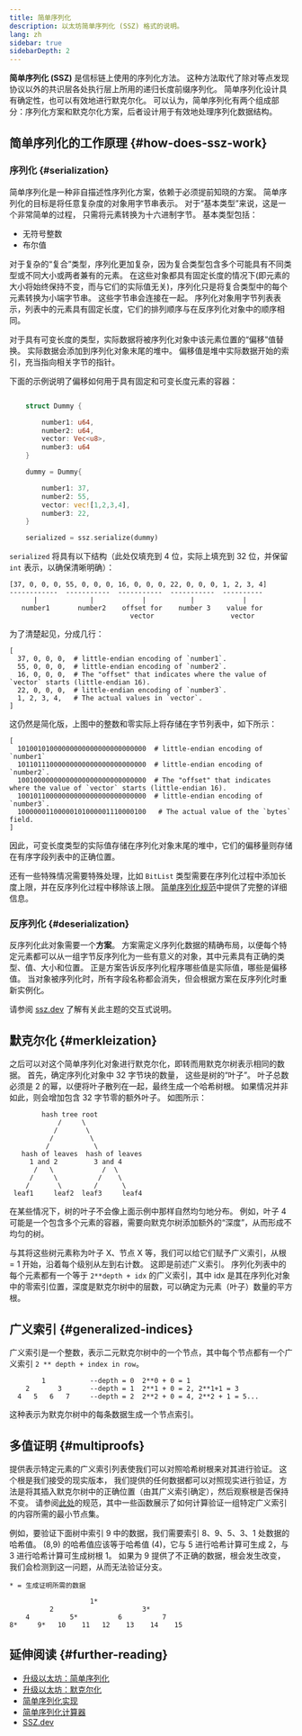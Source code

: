 ```yaml
---
title: 简单序列化
description: 以太坊简单序列化 (SSZ) 格式的说明。
lang: zh
sidebar: true
sidebarDepth: 2
---
```


**简单序列化 (SSZ)** 是信标链上使用的序列化方法。 这种方法取代了除对等点发现协议以外的共识层各处执行层上所用的递归长度前缀序列化。 简单序列化设计具有确定性，也可以有效地进行默克尔化。 可以认为，简单序列化有两个组成部分：序列化方案和默克尔化方案，后者设计用于有效地处理序列化数据结构。

## 简单序列化的工作原理 {#how-does-ssz-work}

### 序列化 {#serialization}

简单序列化是一种非自描述性序列化方案，依赖于必须提前知晓的方案。 简单序列化的目标是将任意复杂度的对象用字节串表示。 对于“基本类型”来说，这是一个非常简单的过程， 只需将元素转换为十六进制字节。 基本类型包括：

- 无符号整数
- 布尔值

对于复杂的“复合”类型，序列化更加复杂，因为复合类型包含多个可能具有不同类型或不同大小或两者兼有的元素。 在这些对象都具有固定长度的情况下(即元素的大小将始终保持不变，而与它们的实际值无关)，序列化只是将复合类型中的每个元素转换为小端字节串。 这些字节串会连接在一起。 序列化对象用字节列表表示，列表中的元素具有固定长度，它们的排列顺序与在反序列化对象中的顺序相同。

对于具有可变长度的类型，实际数据将被序列化对象中该元素位置的“偏移”值替换。 实际数据会添加到序列化对象末尾的堆中。 偏移值是堆中实际数据开始的索引，充当指向相关字节的指针。

下面的示例说明了偏移如何用于具有固定和可变长度元素的容器：

```Rust

    struct Dummy {

        number1: u64,
        number2: u64,
        vector: Vec<u8>,
        number3: u64
    }

    dummy = Dummy{

        number1: 37,
        number2: 55,
        vector: vec![1,2,3,4],
        number3: 22,
    }

    serialized = ssz.serialize(dummy)

```

`serialized` 将具有以下结构（此处仅填充到 4 位，实际上填充到 32 位，并保留 `int` 表示，以确保清晰明确）：

```
[37, 0, 0, 0, 55, 0, 0, 0, 16, 0, 0, 0, 22, 0, 0, 0, 1, 2, 3, 4]
------------  -----------  -----------  -----------  ----------
      |             |            |           |            |
   number1       number2    offset for    number 3    value for
                              vector                   vector

```

为了清楚起见，分成几行：

```
[
  37, 0, 0, 0,  # little-endian encoding of `number1`.
  55, 0, 0, 0,  # little-endian encoding of `number2`.
  16, 0, 0, 0,  # The "offset" that indicates where the value of `vector` starts (little-endian 16).
  22, 0, 0, 0,  # little-endian encoding of `number3`.
  1, 2, 3, 4,   # The actual values in `vector`.
]
```

这仍然是简化版，上图中的整数和零实际上将存储在字节列表中，如下所示：

```
[
  10100101000000000000000000000000  # little-endian encoding of `number1`
  10110111000000000000000000000000  # little-endian encoding of `number2`.
  10010000000000000000000000000000  # The "offset" that indicates where the value of `vector` starts (little-endian 16).
  10010110000000000000000000000000  # little-endian encoding of `number3`.
  10000001100000101000001110000100   # The actual value of the `bytes` field.
]
```

因此，可变长度类型的实际值存储在序列化对象末尾的堆中，它们的偏移量则存储在有序字段列表中的正确位置。

还有一些特殊情况需要特殊处理，比如 `BitList` 类型需要在序列化过程中添加长度上限，并在反序列化过程中移除该上限。 [简单序列化规范](https://github.com/ethereum/consensus-specs/blob/dev/ssz/simple-serialize.md)中提供了完整的详细信息。

### 反序列化 {#deserialization}

反序列化此对象需要一个<b>方案</b>。 方案需定义序列化数据的精确布局，以便每个特定元素都可以从一组字节反序列化为一些有意义的对象，其中元素具有正确的类型、值、大小和位置。 正是方案告诉反序列化程序哪些值是实际值，哪些是偏移值。 当对象被序列化时，所有字段名称都会消失，但会根据方案在反序列化时重新实例化。

请参阅 [ssz.dev](https://www.ssz.dev/overview) 了解有关此主题的交互式说明。

## 默克尔化 {#merkleization}

之后可以对这个简单序列化对象进行默克尔化，即转而用默克尔树表示相同的数据。 首先，确定序列化对象中 32 字节块的数量， 这些是树的“叶子”。 叶子总数必须是 2 的幂，以便将叶子散列在一起，最终生成一个哈希树根。 如果情况并非如此，则会增加包含 32 字节零的额外叶子。 如图所示：

```
        hash tree root
            /     \
           /       \
          /         \
         /           \
   hash of leaves  hash of leaves
     1 and 2         3 and 4
      /   \            /  \
     /     \          /    \
    /       \        /      \
 leaf1     leaf2  leaf3     leaf4
```

在某些情况下，树的叶子不会像上面示例中那样自然均匀地分布。 例如，叶子 4 可能是一个包含多个元素的容器，需要向默克尔树添加额外的“深度”，从而形成不均匀的树。

与其将这些树元素称为叶子 X、节点 X 等，我们可以给它们赋予广义索引，从根 = 1 开始，沿着每个级别从左到右计数。 这即是前述广义索引。 序列化列表中的每个元素都有一个等于 `2**depth + idx` 的广义索引，其中 idx 是其在序列化对象中的零索引位置，深度是默克尔树中的层数，可以确定为元素（叶子）数量的平方根。

## 广义索引 {#generalized-indices}

广义索引是一个整数，表示二元默克尔树中的一个节点，其中每个节点都有一个广义索引 `2 ** depth + index in row`。

```
        1           --depth = 0  2**0 + 0 = 1
    2       3       --depth = 1  2**1 + 0 = 2, 2**1+1 = 3
  4   5   6   7     --depth = 2  2**2 + 0 = 4, 2**2 + 1 = 5...

```

这种表示为默克尔树中的每条数据生成一个节点索引。

## 多值证明 {#multiproofs}

提供表示特定元素的广义索引列表使我们可以对照哈希树根来对其进行验证。 这个根是我们接受的现实版本， 我们提供的任何数据都可以对照现实进行验证，方法是将其插入默克尔树中的正确位置（由其广义索引确定），然后观察根是否保持不变。 请参阅[此处](https://github.com/ethereum/consensus-specs/blob/dev/ssz/merkle-proofs.md#merkle-multiproofs)的规范，其中一些函数展示了如何计算验证一组特定广义索引的内容所需的最小节点集。

例如，要验证下面树中索引 9 中的数据，我们需要索引 8、9、5、3、1 处数据的哈希值。 (8,9) 的哈希值应该等于哈希值 (4)，它与 5 进行哈希计算可生成 2，与 3 进行哈希计算可生成树根 1。 如果为 9 提供了不正确的数据，根会发生改变，我们会检测到这一问题，从而无法验证分支。

```
* = 生成证明所需的数据

                    1*
          2                      3*
    4          5*          6          7
8*     9*   10    11   12    13    14    15

```

## 延伸阅读 {#further-reading}

- [升级以太坊：简单序列化](https://eth2book.info/altair/part2/building_blocks/ssz)
- [升级以太坊：默克尔化](https://eth2book.info/altair/part2/building_blocks/merkleization)
- [简单序列化实现](https://github.com/ethereum/consensus-specs/issues/2138)
- [简单序列化计算器](https://simpleserialize.com/)
- [SSZ.dev](https://www.ssz.dev/)
